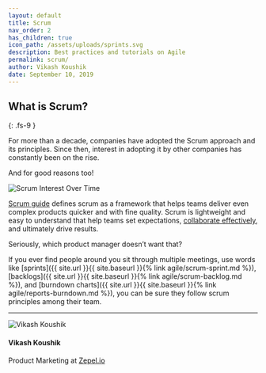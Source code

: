 ```yaml
---
layout: default
title: Scrum
nav_order: 2
has_children: true
icon_path: /assets/uploads/sprints.svg
description: Best practices and tutorials on Agile
permalink: scrum/
author: Vikash Koushik
date: September 10, 2019
---
```


## What is Scrum?
{: .fs-9 }

For more than a decade, companies have adopted the Scrum approach and its principles. Since then, interest in adopting it by other companies has constantly been on the rise.

And for good reasons too!

![Scrum Interest Over Time](/agile/assets/uploads/scrum-interest-over-time.png)

[Scrum guide](https://www.scrumguides.org/) defines scrum as a framework that helps teams deliver even complex products quicker and with fine quality. Scrum is lightweight and easy to understand that help teams set expectations, [collaborate effectively](https://blog.zepel.io/successful-team-collaboration/?utm_source=zepelblog&utm_medium=scrummeetings), and ultimately drive results.

Seriously, which product manager doesn’t want that? 

If you ever find people around you sit through multiple meetings, use words like [sprints]({{ site.url }}{{ site.baseurl }}{% link agile/scrum-sprint.md %}), [backlogs]({{ site.url }}{{ site.baseurl }}{% link agile/scrum-backlog.md %}), and [burndown charts]({{ site.url }}{{ site.baseurl }}{% link agile/reports-burndown.md %}), you can be sure they follow scrum principles among their team.

---

<section class="author-card">
        <img class="author-profile-image" src="/agile/assets/uploads/vikashkoushik.jpeg" alt="Vikash Koushik">
        <section class="author-card-content">
        <h4 class="author-card-name">Vikash Koushik</h4>
            <p>Product Marketing at <a href="https://zepel.io/">Zepel.io</a></p>
    </section>
</section>